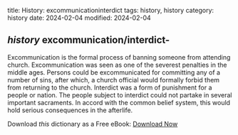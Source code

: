 title: History: excommunicationinterdict
tags: history, history
category: history
date: 2024-02-04
modified: 2024-02-04

## _history_  excommunication/interdict-

  Excommunication is the formal process of banning someone from attending
  church.  Excommunication was seen as one of the severest penalties
  in the middle ages.  Persons could be excommunicated for committing
  any of a number of sins, after which, a church official would
  formally forbid them from returning to the church.   Interdict
  was a form of punishment for a people or nation.  The people subject
  to interdict could not partake in several important sacraments.
  In accord with the common belief system, this would hold serious
  consequences in the afterlife.



Download *this* dictionary as a Free eBook: [Download Now]({static}static/CairnsHistoryDictionary.pdf)

